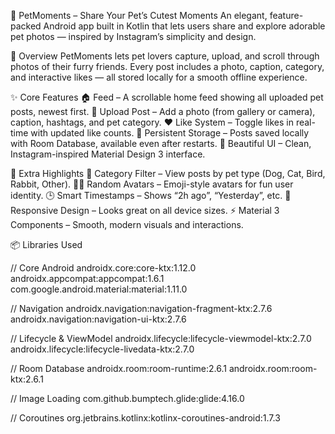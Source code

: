 🐾 PetMoments – Share Your Pet’s Cutest Moments
An elegant, feature-packed Android app built in Kotlin that lets users share and explore adorable pet photos — inspired by Instagram’s simplicity and design.

📸 Overview
PetMoments lets pet lovers capture, upload, and scroll through photos of their furry friends. Every post includes a photo, caption, category, and interactive likes — all stored locally for a smooth offline experience.

✨ Core Features
🏠 Feed – A scrollable home feed showing all uploaded pet posts, newest first.
🐾 Upload Post – Add a photo (from gallery or camera), caption, hashtags, and pet category.
❤️ Like System – Toggle likes in real-time with updated like counts.
💾 Persistent Storage – Posts saved locally with Room Database, available even after restarts.
🎨 Beautiful UI – Clean, Instagram-inspired Material Design 3 interface.


🌟 Extra Highlights
🐶 Category Filter – View posts by pet type (Dog, Cat, Bird, Rabbit, Other).
🧑‍🎨 Random Avatars – Emoji-style avatars for fun user identity.
🕒 Smart Timestamps – Shows “2h ago”, “Yesterday”, etc.
📱 Responsive Design – Looks great on all device sizes.
⚡ Material 3 Components – Smooth, modern visuals and interactions.                             


 📦 Libraries Used

 // Core Android
androidx.core:core-ktx:1.12.0
androidx.appcompat:appcompat:1.6.1
com.google.android.material:material:1.11.0

// Navigation
androidx.navigation:navigation-fragment-ktx:2.7.6
androidx.navigation:navigation-ui-ktx:2.7.6

// Lifecycle & ViewModel
androidx.lifecycle:lifecycle-viewmodel-ktx:2.7.0
androidx.lifecycle:lifecycle-livedata-ktx:2.7.0

// Room Database
androidx.room:room-runtime:2.6.1
androidx.room:room-ktx:2.6.1

// Image Loading
com.github.bumptech.glide:glide:4.16.0

// Coroutines
org.jetbrains.kotlinx:kotlinx-coroutines-android:1.7.3
